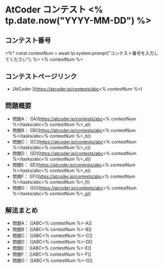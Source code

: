 # AtCoder コンテスト <% tp.date.now("YYYY-MM-DD") %>

## コンテスト番号
<%* const contestNum = await tp.system.prompt("コンテスト番号を入力してください"); %>
<% contestNum %>

## コンテストページリンク
- [AtCoder ](https://atcoder.jp/contests/abc<% contestNum %>)

## 問題概要
- 問題A： ([A](https://atcoder.jp/contests/abc<% contestNum %>/tasks/abc<% contestNum %>_a))
- 問題B： ([B](https://atcoder.jp/contests/abc<% contestNum %>/tasks/abc<% contestNum %>_b))
- 問題C： ([C](https://atcoder.jp/contests/abc<% contestNum %>/tasks/abc<% contestNum %>_c))
- 問題D： ([D](https://atcoder.jp/contests/abc<% contestNum %>/tasks/abc<% contestNum %>_d))
- 問題E： ([E](https://atcoder.jp/contests/abc<% contestNum %>/tasks/abc<% contestNum %>_e))
- 問題F： ([F](https://atcoder.jp/contests/abc<% contestNum %>/tasks/abc<% contestNum %>_f))
- 問題G： ([G](https://atcoder.jp/contests/abc<% contestNum %>/tasks/abc<% contestNum %>_g))

## 解法まとめ
- 問題A： [[ABC<% contestNum %>-A]]
- 問題B： [[ABC<% contestNum %>-B]]
- 問題C： [[ABC<% contestNum %>-C]]
- 問題D： [[ABC<% contestNum %>-D]]
- 問題E： [[ABC<% contestNum %>-E]]
- 問題F： [[ABC<% contestNum %>-F]]
- 問題G： [[ABC<% contestNum %>-G]]
